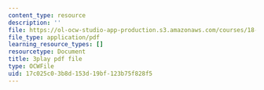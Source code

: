 ```yaml
---
content_type: resource
description: ''
file: https://ol-ocw-studio-app-production.s3.amazonaws.com/courses/18-01sc-single-variable-calculus-fall-2010/17c025c03b8d153d19bf123b75f828f5_owkMzpN8WDc.pdf
file_type: application/pdf
learning_resource_types: []
resourcetype: Document
title: 3play pdf file
type: OCWFile
uid: 17c025c0-3b8d-153d-19bf-123b75f828f5
---
```

